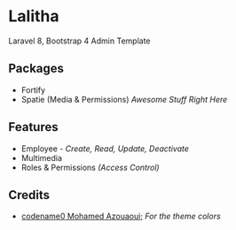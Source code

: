 # Lalitha
Laravel 8, Bootstrap 4 Admin Template

## Packages
- Fortify
- Spatie (Media & Permissions) _Awesome Stuff Right Here_

## Features

- Employee - _Create, Read, Update, Deactivate_
- Multimedia
- Roles & Permissions _(Access Control)_

## Credits

- [codename0 Mohamed Azouaoui;](https:\\azouaui.netlify.com) _For the theme colors_